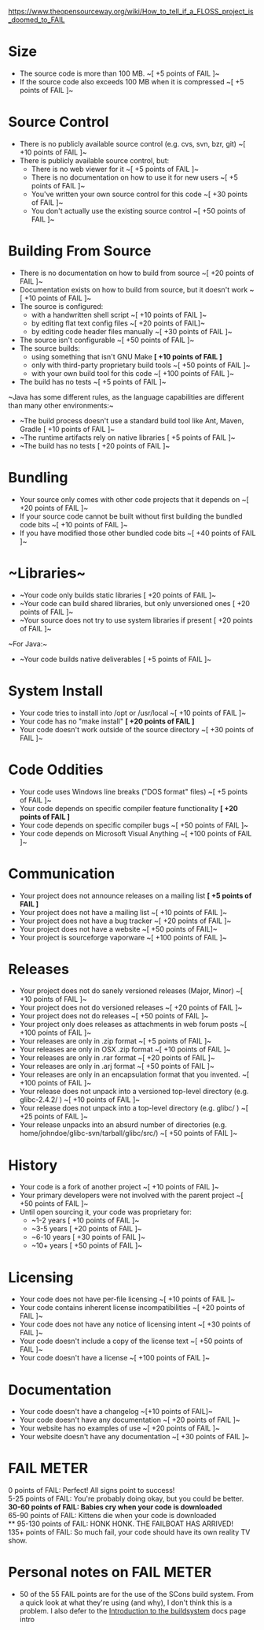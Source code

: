 https://www.theopensourceway.org/wiki/How_to_tell_if_a_FLOSS_project_is_doomed_to_FAIL

# Size
* The source code is more than 100 MB. ~[ +5 points of FAIL ]~
* If the source code also exceeds 100 MB when it is compressed ~[ +5 points of FAIL ]~

# Source Control
* There is no publicly available source control (e.g. cvs, svn, bzr, git) ~[ +10 points of FAIL ]~
* There is publicly available source control, but:
  * There is no web viewer for it ~[ +5 points of FAIL ]~
  * There is no documentation on how to use it for new users ~[ +5 points of FAIL ]~
  * You've written your own source control for this code ~[ +30 points of FAIL ]~
  * You don't actually use the existing source control ~[ +50 points of FAIL ]~

# Building From Source
* There is no documentation on how to build from source ~[ +20 points of FAIL ]~
* Documentation exists on how to build from source, but it doesn't work ~[ +10 points of FAIL ]~
* The source is configured:
  * with a handwritten shell script ~[ +10 points of FAIL ]~
  * by editing flat text config files ~[ +20 points of FAIL]~
  * by editing code header files manually ~[ +30 points of FAIL ]~
* The source isn't configurable ~[ +50 points of FAIL ]~
* The source builds:
  * using something that isn't GNU Make **[ +10 points of FAIL ]**
  * only with third-party proprietary build tools ~[ +50 points of FAIL ]~
  * with your own build tool for this code ~[ +100 points of FAIL ]~
* The build has no tests ~[ +5 points of FAIL ]~

~Java has some different rules, as the language capabilities are different than many other environments:~
* ~The build process doesn't use a standard build tool like Ant, Maven, Gradle [ +10 points of FAIL ]~
* ~The runtime artifacts rely on native libraries [ +5 points of FAIL ]~
* ~The build has no tests [ +20 points of FAIL ]~

# Bundling
* Your source only comes with other code projects that it depends on ~[ +20 points of FAIL ]~
* If your source code cannot be built without first building the bundled code bits ~[ +10 points of FAIL ]~
* If you have modified those other bundled code bits ~[ +40 points of FAIL ]~

# ~Libraries~
* ~Your code only builds static libraries [ +20 points of FAIL ]~
* ~Your code can build shared libraries, but only unversioned ones [ +20 points of FAIL ]~
* ~Your source does not try to use system libraries if present [ +20 points of FAIL ]~

~For Java:~
* ~Your code builds native deliverables [ +5 points of FAIL ]~

# System Install
* Your code tries to install into /opt or /usr/local ~[ +10 points of FAIL ]~
* Your code has no "make install" **[ +20 points of FAIL ]**
* Your code doesn't work outside of the source directory ~[ +30 points of FAIL ]~

# Code Oddities
* Your code uses Windows line breaks ("DOS format" files) ~[ +5 points of FAIL ]~
* Your code depends on specific compiler feature functionality **[ +20 points of FAIL ]**
* Your code depends on specific compiler bugs ~[ +50 points of FAIL ]~
* Your code depends on Microsoft Visual Anything ~[ +100 points of FAIL ]~

# Communication
* Your project does not announce releases on a mailing list **[ +5 points of FAIL ]**
* Your project does not have a mailing list ~[ +10 points of FAIL ]~
* Your project does not have a bug tracker ~[ +20 points of FAIL ]~
* Your project does not have a website ~[ +50 points of FAIL]~
* Your project is sourceforge vaporware ~[ +100 points of FAIL ]~

# Releases
* Your project does not do sanely versioned releases (Major, Minor) ~[ +10 points of FAIL ]~
* Your project does not do versioned releases ~[ +20 points of FAIL ]~
* Your project does not do releases ~[ +50 points of FAIL ]~
* Your project only does releases as attachments in web forum posts ~[ +100 points of FAIL ]~
* Your releases are only in .zip format ~[ +5 points of FAIL ]~
* Your releases are only in OSX .zip format ~[ +10 points of FAIL ]~
* Your releases are only in .rar format ~[ +20 points of FAIL ]~
* Your releases are only in .arj format ~[ +50 points of FAIL ]~
* Your releases are only in an encapsulation format that you invented. ~[ +100 points of FAIL ]~
* Your release does not unpack into a versioned top-level directory (e.g. glibc-2.4.2/ ) ~[ +10 points of FAIL ]~
* Your release does not unpack into a top-level directory (e.g. glibc/ ) ~[ +25 points of FAIL ]~
* Your release unpacks into an absurd number of directories (e.g. home/johndoe/glibc-svn/tarball/glibc/src/) ~[ +50 points of FAIL ]~

# History
* Your code is a fork of another project ~[ +10 points of FAIL ]~
* Your primary developers were not involved with the parent project ~[ +50 points of FAIL ]~
* Until open sourcing it, your code was proprietary for:
  * ~1-2 years [ +10 points of FAIL ]~
  * ~3-5 years [ +20 points of FAIL ]~
  * ~6-10 years [ +30 points of FAIL ]~
  * ~10+ years [ +50 points of FAIL ]~

# Licensing
* Your code does not have per-file licensing ~[ +10 points of FAIL ]~
* Your code contains inherent license incompatibilities ~[ +20 points of FAIL ]~
* Your code does not have any notice of licensing intent ~[ +30 points of FAIL ]~
* Your code doesn't include a copy of the license text ~[ +50 points of FAIL ]~
* Your code doesn't have a license ~[ +100 points of FAIL ]~

# Documentation
* Your code doesn't have a changelog ~[+10 points of FAIL]~
* Your code doesn't have any documentation ~[ +20 points of FAIL ]~
* Your website has no examples of use ~[ +20 points of FAIL ]~
* Your website doesn't have any documentation ~[ +30 points of FAIL ]~

# FAIL METER
0 points of FAIL: Perfect! All signs point to success!<BR>
5-25 points of FAIL: You're probably doing okay, but you could be better.<BR>
**30-60 points of FAIL: Babies cry when your code is downloaded<BR>**
65-90 points of FAIL: Kittens die when your code is downloaded<BR>**
95-130 points of FAIL: HONK HONK. THE FAILBOAT HAS ARRIVED!<BR>
135+ points of FAIL: So much fail, your code should have its own reality TV show.<BR>

# Personal notes on FAIL METER
* 50 of the 55 FAIL points are for the use of the SCons build system.
  From a quick look at what they're using (and why), I don't think this is a problem.
  I also defer to the [Introduction to the buildsystem](https://godot.readthedocs.io/en/3.0/development/compiling/introduction_to_the_buildsystem.html) docs page intro
